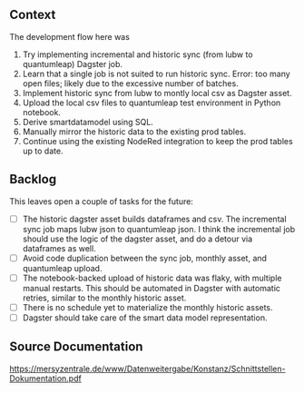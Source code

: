 ## Context

The development flow here was

1. Try implementing incremental and historic sync (from lubw to
   quantumleap) Dagster job.
2. Learn that a single job is not suited to run historic sync. Error:
   too many open files; likely due to the excessive number of batches.
3. Implement historic sync from lubw to montly local csv as Dagster
   asset.
4. Upload the local csv files to quantumleap test environment in Python
   notebook.
5. Derive smartdatamodel using SQL.
6. Manually mirror the historic data to the existing prod tables.
7. Continue using the existing NodeRed integration to keep the prod
   tables up to date.

## Backlog

This leaves open a couple of tasks for the future:

- [ ] The historic dagster asset builds dataframes and csv. The
  incremental sync job maps lubw json to quantumleap json. I think the
  incremental job should use the logic of the dagster asset, and do a
  detour via dataframes as well.
- [ ] Avoid code duplication between the sync job, monthly asset, and
  quantumleap upload.
- [ ] The notebook-backed upload of historic data was flaky, with
  multiple manual restarts. This should be automated in Dagster with
  automatic retries, similar to the monthly historic asset.
- [ ] There is no schedule yet to materialize the monthly historic
  assets.
- [ ] Dagster should take care of the smart data model representation.

## Source Documentation

https://mersyzentrale.de/www/Datenweitergabe/Konstanz/Schnittstellen-Dokumentation.pdf
